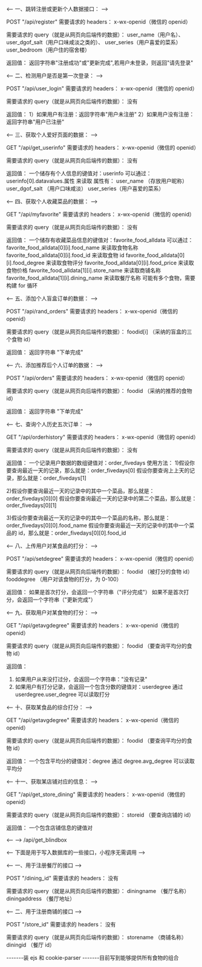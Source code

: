 <-- 一、跳转注册或更新个人数据接口： -->

POST
"/api/register"
需要请求的 headers：
x-wx-openid（微信的 openid）

需要请求的 query（就是从网页向后端传的数据）：
user_name（用户名）、
user_dgof_salt（用户口味咸淡之类的）、
user_series（用户喜爱的菜系）
user_bedroom（用户住的宿舍楼）

返回值：
返回字符串"注册成功"或"更新完成",若用户未登录，则返回"请先登录"

<-- 二、检测用户是否是第一次登录： -->

POST
"/api/user_login"
需要请求的 headers：
x-wx-openid（微信的 openid）

需要请求的 query（就是从网页向后端传的数据）：
没有

返回值：
1）如果用户有注册：返回字符串"用户未注册"
2）如果用户没有注册：返回字符串"用户已注册"

<-- 三、获取个人爱好页面的数据： -->

GET
"/api/get_userinfo"
需要请求的 headers：
x-wx-openid（微信的 openid）

需要请求的 query（就是从网页向后端传的数据）：
没有

返回值：
一个储存有个人信息的键值对：userinfo
可以通过：userinfo[0].datavalues.属性 来读取
属性有：
user_name （存放用户昵称）
user_dgof_salt （用户口味咸淡）
user_series（用户喜爱的菜系）

<-- 四、获取个人收藏菜品的数据： -->

GET
"/api/myfavorite"
需要请求的 headers：
x-wx-openid（微信的 openid）

需要请求的 query（就是从网页向后端传的数据）：
没有

返回值：
一个储存有收藏菜品信息的键值对：favorite_food_alldata
可以通过：favorite_food_alldata[0][i].food_name 来读取食物名称
favorite_food_alldata[0][i].food_id 来读取食物 id
favorite_food_alldata[0][i].food_degree 来读取食物评分
favorite_food_alldata[0][i].food_price 来读取食物价格
favorite_food_alldata[1][i].store_name 来读取商铺名称
favorite_food_alldata[1][i].dining_name 来读取餐厅名称
可能有多个食物，需要构建 for 循环

<-- 五、添加个人盲盒订单的数据： -->

POST
"/api/rand_orders"
需要请求的 headers：
x-wx-openid（微信的 openid）

需要请求的 query（就是从网页向后端传的数据）：
foodid[i] （采纳的盲盒的三个食物 id）

返回值：
返回字符串 "下单完成"

<-- 六、添加推荐后个人订单的数据： -->

POST
"/api/orders"
需要请求的 headers：
x-wx-openid（微信的 openid）

需要请求的 query（就是从网页向后端传的数据）：
foodid （采纳的推荐的食物 id）

返回值：
返回字符串 "下单完成"

<-- 七、查询个人历史五次订单： -->

GET
"/api/orderhistory"
需要请求的 headers：
x-wx-openid（微信的 openid）

需要请求的 query（就是从网页向后端传的数据）：
没有

返回值：
一个记录用户数据的数组键值对：order_fivedays
使用方法： 1)假设你要查询最近一天的记录，那么就是：order_fivedays[0]
假设你要查询上上天的记录，那么就是：order_fivedays[1]

2)假设你要查询最近一天的记录中的其中一个菜品，那么就是：order_fivedays[0][0]
假设你要查询最近一天的记录中的第二个菜品，那么就是：order_fivedays[0][1]

3)假设你要查询最近一天的记录中的其中一个菜品的名称，那么就是：order_fivedays[0][0].food_name
假设你要查询最近一天的记录中的其中一个菜品的 id，那么就是：order_fivedays[0][0].food_id

<-- 八、上传用户对某食品的打分： -->

POST
"/api/setdegree"
需要请求的 headers：
x-wx-openid（微信的 openid）

需要请求的 query（就是从网页向后端传的数据）：
foodid （被打分的食物 id）
fooddegree （用户对该食物的打分，为 0-100）

返回值：
如果是首次打分，会返回一个字符串（"评分完成"）
如果不是首次打分，会返回一个字符串（"更新完成"）

<-- 九、获取用户对某食物的打分： -->

GET
"/api/getavgdegree"
需要请求的 headers：
x-wx-openid（微信的 openid）

需要请求的 query（就是从网页向后端传的数据）：
foodid （要查询平均分的食物 id）

返回值：

1. 如果用户从来没打过分，会返回一个字符串："没有记录"
2. 如果用户有打分记录，会返回一个包含分数的键值对：userdegree
   通过 userdegree.user_degree 可以读取打分

<-- 十、获取某食品的综合打分： -->

GET
"/api/getavgdegree"
需要请求的 headers：
x-wx-openid（微信的 openid）

需要请求的 query（就是从网页向后端传的数据）：
foodid （要查询平均分的食物 id）

返回值：
一个包含平均分的键值对：degree
通过 degree.avg_degree 可以读取平均分

<-- 十一、获取某店铺对应的信息： -->

GET
"/api/get_store_dining"
需要请求的 headers：
x-wx-openid（微信的 openid）

需要请求的 query（就是从网页向后端传的数据）：
storeid （要查询店铺的 id）

返回值：
一个包含店铺信息的键值对

<-- -->
/api/get_blindbox

<-- 下面是用于写入数据库的一些接口，小程序无需调用 -->

<-- 一、用于注册餐厅的接口 -->

POST
"/dining_id"
需要请求的 headers：
没有

需要请求的 query（就是从网页向后端传的数据）：
diningname （餐厅名称）
diningaddress （餐厅地址）

<-- 二、用于注册商铺的接口 -->

POST
"/store_id"
需要请求的 headers：
没有

需要请求的 query（就是从网页向后端传的数据）：
storename （商铺名称）
diningid （餐厅 id）

-------装 ejs 和 cookie-parser
-------目前写到能够提供所有食物的组合
